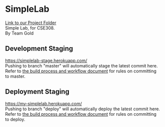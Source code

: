 # SimpleLab
[Link to our Project Folder](https://drive.google.com/drive/u/1/folders/1222eONgkGYLw2ikShVlgy5YVz0UUaSpc)  
Simple Lab, for CSE308.  
By Team Gold

## Development Staging
https://simplelab-stage.herokuapp.com/  
Pushing to branch "master" will automatically stage the latest commit here.  
Refer to [the build process and workflow document](https://docs.google.com/document/d/1hAd1stnfgfBXI7AN06Doose7GtOCjHaqfn8xUeed48A/edit) for rules on committing to master.

## Deployment Staging
https://my-simplelab.herokuapp.com/  
Pushing to branch "deploy" will automatically deploy the latest commit here.  
Refer to [the build process and workflow document](https://docs.google.com/document/d/1hAd1stnfgfBXI7AN06Doose7GtOCjHaqfn8xUeed48A/edit) for rules on committing to deploy.
